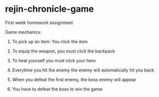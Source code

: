 # rejin-chronicle-game
First week homework assignment


Game mechanics:

1. To pick up an item: You click the item

2. To equip the weapon, you must click the backpack

3. To heal yourself you must click your hero

4. Everytime you hit the enemy the enemy will automatically hit you back

5. When you defeat the first enemy, the boss enemy will appear

6. You have to defeat the boss to win the game
